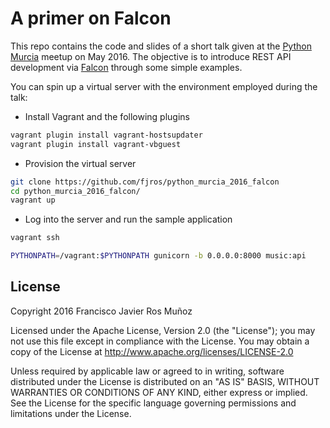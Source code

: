 A primer on Falcon
==================

This repo contains the code and slides of a short talk given at the
[Python Murcia](http://www.meetup.com/es-ES/Meetup-de-Python-en-Murcia/) meetup on May 2016. The
objective is to introduce REST API development via [Falcon](http://falconframework.org) through
some simple examples.

You can spin up a virtual server with the environment employed during the talk:

* Install Vagrant and the following plugins

```bash
vagrant plugin install vagrant-hostsupdater
vagrant plugin install vagrant-vbguest
```

* Provision the virtual server

```bash
git clone https://github.com/fjros/python_murcia_2016_falcon
cd python_murcia_2016_falcon/
vagrant up
```

* Log into the server and run the sample application

```bash
vagrant ssh
```

```bash
PYTHONPATH=/vagrant:$PYTHONPATH gunicorn -b 0.0.0.0:8000 music:api
```

License
-------

Copyright 2016 Francisco Javier Ros Muñoz

Licensed under the Apache License, Version 2.0 (the "License");
you may not use this file except in compliance with the License.
You may obtain a copy of the License at http://www.apache.org/licenses/LICENSE-2.0

Unless required by applicable law or agreed to in writing, software
distributed under the License is distributed on an "AS IS" BASIS,
WITHOUT WARRANTIES OR CONDITIONS OF ANY KIND, either express or implied.
See the License for the specific language governing permissions and
limitations under the License.
